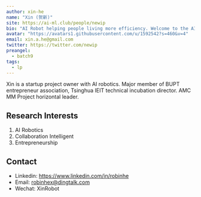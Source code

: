 ```yaml
---
author: xin-he
name: "Xin (贺新)"
site: https://ai-ml.club/people/newip
bio: "AI Robot helping people living more efficiency. Welcome to the AI Bot world. (XinRobot is me)"
avatar: "https://avatars1.githubusercontent.com/u/1592542?s=460&v=4"
email: xin.a.he@gmail.com
twitter: https://twitter.com/newip
preangel:
  - batch9
tags:
  - lp
---
```


Xin is a startup project owner with AI robotics. Major member of BUPT entrepreneur association, Tsinghua IEIT technical incubation director. AMC MM Project horizontal leader.

## Research Interests

1. AI Robotics
1. Collaboration Intelligent
1. Entrepreneurship

## Contact

- Linkedin: <https://www.linkedin.com/in/robinhe>
- Email: <robinhex@dingtalk.com>
- Wechat: XinRobot
